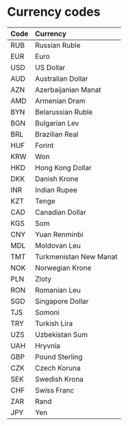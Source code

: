 # Currency codes



| Code | Currency |
| :--- | :--- |
| RUB | Russian Ruble |
| EUR | Euro |
| USD | US Dollar |
| AUD | Australian Dollar |
| AZN | Azerbaijanian Manat |
| AMD | Armenian Dram |
| BYN | Belarussian Ruble |
| BGN | Bulgarian Lev |
| BRL | Brazilian Real |
| HUF | Forint |
| KRW | Won |
| HKD | Hong Kong Dollar |
| DKK | Danish Krone |
| INR | Indian Rupee |
| KZT | Tenge |
| CAD | Canadian Dollar |
| KGS | Som |
| CNY | Yuan Renminbi |
| MDL | Moldovan Leu |
| TMT | Turkmenistan New Manat |
| NOK | Norwegian Krone |
| PLN | Zloty |
| RON | Romanian Leu |
| SGD | Singapore Dollar |
| TJS | Somoni |
| TRY | Turkish Lira |
| UZS | Uzbekistan Sum |
| UAH | Hryvnia |
| GBP | Pound Sterling |
| CZK | Czech Koruna |
| SEK | Swedish Krona |
| CHF | Swiss Franc |
| ZAR | Rand |
| JPY | Yen |

